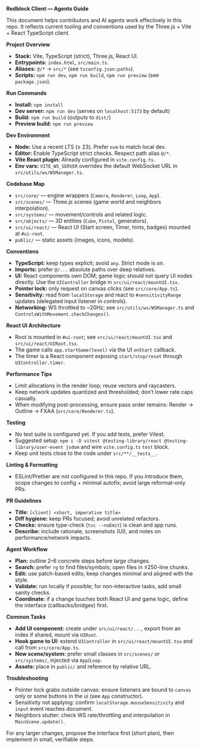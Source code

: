 **Redblock Client — Agents Guide**

This document helps contributors and AI agents work effectively in this repo. It reflects current tooling and conventions used by the Three.js + Vite + React TypeScript client.

**Project Overview**
- **Stack:** Vite, TypeScript (strict), Three.js, React UI.
- **Entrypoints:** `index.html`, `src/main.ts`.
- **Aliases:** `@/*` → `src/*` (see `tsconfig.json:paths`).
- **Scripts:** `npm run dev`, `npm run build`, `npm run preview` (see `package.json`).

**Run Commands**
- **Install:** `npm install`
- **Dev server:** `npm run dev` (serves on `localhost:5173` by default)
- **Build:** `npm run build` (outputs to `dist/`)
- **Preview build:** `npm run preview`

**Dev Environment**
- **Node:** Use a recent LTS (≥ 23). Prefer `nvm` to match local dev.
- **Editor:** Enable TypeScript strict checks. Respect path alias `@/*`.
- **Vite React plugin:** Already configured in `vite.config.ts`.
- **Env vars:** `VITE_WS_SERVER` overrides the default WebSocket URL in `src/utils/ws/WSManager.ts`.

**Codebase Map**
- `src/core/` — engine wrappers (`Camera`, `Renderer`, `Loop`, `App`).
- `src/scenes/` — Three.js scenes (game world and neighbors interpolation).
- `src/systems/` — movement/controls and related logic.
- `src/objects/` — 3D entities (`Cube`, `Pistol`, generators).
- `src/ui/react/` — React UI (Start screen, Timer, hints, badges) mounted at `#ui-root`.
- `public/` — static assets (images, icons, models).

**Conventions**
- **TypeScript:** keep types explicit; avoid `any`. Strict mode is on.
- **Imports:** prefer `@/...` absolute paths over deep relatives.
- **UI:** React components own DOM; game logic should not query UI nodes directly. Use the `UIController` bridge in `src/ui/react/mountUI.tsx`.
- **Pointer lock:** only request on canvas clicks (see `src/core/App.ts`).
- **Sensitivity:** read from `localStorage` and react to `#sensitivityRange` updates (delegated input listener in controls).
- **Networking:** WS throttled to ~20Hz; see `src/utils/ws/WSManager.ts` and `ControlsWithMovement.checkChanges()`.

**React UI Architecture**
- Root is mounted in `#ui-root`; see `src/ui/react/mountUI.tsx` and `src/ui/react/UIRoot.tsx`.
- The game calls `app.startGame(level)` via the UI `onStart` callback.
- The timer is a React component exposing `start/stop/reset` through `UIController.timer`.

**Performance Tips**
- Limit allocations in the render loop; reuse vectors and raycasters.
- Keep network updates quantized and thresholded; don’t lower rate caps casually.
- When modifying post-processing, ensure pass order remains: Render → Outline → FXAA (`src/core/Renderer.ts`).

**Testing**
- No test suite is configured yet. If you add tests, prefer Vitest.
- Suggested setup: `npm i -D vitest @testing-library/react @testing-library/user-event jsdom` and wire `vite.config.ts` `test` block.
- Keep unit tests close to the code under `src/**/__tests__`.

**Linting & Formatting**
- ESLint/Prettier are not configured in this repo. If you introduce them, scope changes to config + minimal autofix; avoid large reformat-only PRs.

**PR Guidelines**
- **Title:** `[client] <short, imperative title>`
- **Diff hygiene:** keep PRs focused; avoid unrelated refactors.
- **Checks:** ensure type-check (`tsc --noEmit`) is clean and app runs.
- **Describe:** include rationale, screenshots (UI), and notes on performance/network impacts.

**Agent Workflow**
- **Plan:** outline 2–6 concrete steps before large changes.
- **Search:** prefer `rg` to find files/symbols; open files in ≤250-line chunks.
- **Edit:** use patch-based edits; keep changes minimal and aligned with the style.
- **Validate:** run locally if possible; for non-interactive tasks, add small sanity checks.
- **Coordinate:** if a change touches both React UI and game logic, define the interface (callbacks/bridges) first.

**Common Tasks**
- **Add UI component:** create under `src/ui/react/...`, export from an index if shared, mount via `UIRoot`.
- **Hook game to UI:** extend `UIController` in `src/ui/react/mountUI.tsx` and call from `src/core/App.ts`.
- **New scene/system:** prefer small classes in `src/scenes/` or `src/systems/`, injected via `App`/`Loop`.
- **Assets:** place in `public/` and reference by relative URL.

**Troubleshooting**
- Pointer lock grabs outside canvas: ensure listeners are bound to `canvas` only or some buttons in the ui (see `App` constructor).
- Sensitivity not applying: confirm `localStorage.mouseSensitivity` and `input` event reaches document.
- Neighbors stutter: check WS rate/throttling and interpolation in `MainScene.update()`.

For any larger changes, propose the interface first (short plan), then implement in small, verifiable steps.
